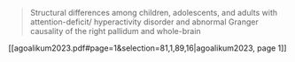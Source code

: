 > Structural differences among children, adolescents, and adults with attention-deficit/ hyperactivity disorder and abnormal Granger causality of the right pallidum and whole-brain 

[[agoalikum2023.pdf#page=1&selection=81,1,89,16|agoalikum2023, page 1]]

